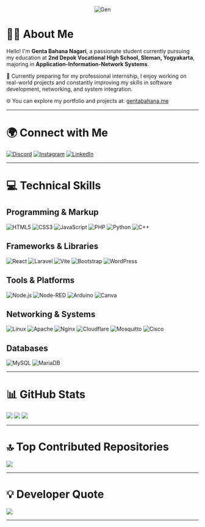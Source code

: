 <div align="center">
  
  ![Gen](https://github.com/user-attachments/assets/eac27d62-64f5-4f7f-b8d6-d503bc36d311)

</div>


# 👨‍💻 About Me

Hello! I'm **Genta Bahana Nagari**, a passionate student currently pursuing my education at **2nd Depok Vocational High School, Sleman, Yogyakarta**, majoring in **Application-Information-Network Systems**.

🎯 Currently preparing for my professional internship, I enjoy working on real-world projects and constantly improving my skills in software development, networking, and system integration.

🌐 You can explore my portfolio and projects at: [gentabahana.me](https://gentabahana.me)

---

# 🌍 Connect with Me

[![Discord](https://img.shields.io/badge/Discord-%237289DA.svg?logo=discord&logoColor=white)](https://discord.gg/1190112258181837031)
[![Instagram](https://img.shields.io/badge/Instagram-%23E4405F.svg?logo=Instagram&logoColor=white)](https://instagram.com/gentabahananagari)
[![LinkedIn](https://img.shields.io/badge/LinkedIn-%230077B5.svg?logo=linkedin&logoColor=white)](https://linkedin.com/in/genta-bahana-nagari)

---

# 💻 Technical Skills

## Programming & Markup
![HTML5](https://img.shields.io/badge/HTML5-%23E34F26.svg?style=for-the-badge&logo=html5&logoColor=white)
![CSS3](https://img.shields.io/badge/CSS3-%231572B6.svg?style=for-the-badge&logo=css3&logoColor=white)
![JavaScript](https://img.shields.io/badge/JavaScript-%23323330.svg?style=for-the-badge&logo=javascript&logoColor=%23F7DF1E)
![PHP](https://img.shields.io/badge/PHP-%23777BB4.svg?style=for-the-badge&logo=php&logoColor=white)
![Python](https://img.shields.io/badge/Python-3670A0?style=for-the-badge&logo=python&logoColor=ffdd54)
![C++](https://img.shields.io/badge/C++-%2300599C.svg?style=for-the-badge&logo=c%2B%2B&logoColor=white)

## Frameworks & Libraries
![React](https://img.shields.io/badge/React-%2320232a.svg?style=for-the-badge&logo=react&logoColor=%2361DAFB)
![Laravel](https://img.shields.io/badge/Laravel-%23FF2D20.svg?style=for-the-badge&logo=laravel&logoColor=white)
![Vite](https://img.shields.io/badge/Vite-%23646CFF.svg?style=for-the-badge&logo=vite&logoColor=white)
![Bootstrap](https://img.shields.io/badge/Bootstrap-%238511FA.svg?style=for-the-badge&logo=bootstrap&logoColor=white)
![WordPress](https://img.shields.io/badge/WordPress-%23117AC9.svg?style=for-the-badge&logo=WordPress&logoColor=white)

## Tools & Platforms
![Node.js](https://img.shields.io/badge/Node.js-6DA55F?style=for-the-badge&logo=node.js&logoColor=white)
![Node-RED](https://img.shields.io/badge/Node--RED-%238F0000.svg?style=for-the-badge&logo=node-red&logoColor=white)
![Arduino](https://img.shields.io/badge/Arduino-00979D?style=for-the-badge&logo=Arduino&logoColor=white)
![Canva](https://img.shields.io/badge/Canva-%2300C4CC.svg?style=for-the-badge&logo=Canva&logoColor=white)

## Networking & Systems
![Linux](https://img.shields.io/badge/Linux-FCC624?style=for-the-badge&logo=linux&logoColor=black)
![Apache](https://img.shields.io/badge/Apache-%23D42029.svg?style=for-the-badge&logo=apache&logoColor=white)
![Nginx](https://img.shields.io/badge/Nginx-%23009639.svg?style=for-the-badge&logo=nginx&logoColor=white)
![Cloudflare](https://img.shields.io/badge/Cloudflare-F38020?style=for-the-badge&logo=Cloudflare&logoColor=white)
![Mosquitto](https://img.shields.io/badge/Mosquitto-%233C5280.svg?style=for-the-badge&logo=eclipsemosquitto&logoColor=white)
![Cisco](https://img.shields.io/badge/Cisco-%23049fd9.svg?style=for-the-badge&logo=cisco&logoColor=black)

## Databases
![MySQL](https://img.shields.io/badge/MySQL-4479A1.svg?style=for-the-badge&logo=mysql&logoColor=white)
![MariaDB](https://img.shields.io/badge/MariaDB-003545?style=for-the-badge&logo=mariadb&logoColor=white)

---

# 📊 GitHub Stats

![](https://github-readme-stats.vercel.app/api?username=genta-bahana-nagari&theme=vision-friendly-dark&hide_border=false&include_all_commits=true&count_private=true)
![](https://github-readme-streak-stats.herokuapp.com/?user=genta-bahana-nagari&theme=vision-friendly-dark&hide_border=false)
![](https://github-readme-stats.vercel.app/api/top-langs/?username=genta-bahana-nagari&theme=vision-friendly-dark&hide_border=false&layout=compact)

---

# 🔝 Top Contributed Repositories

![](https://github-contributor-stats.vercel.app/api?username=genta-bahana-nagari&limit=5&theme=dark&combine_all_yearly_contributions=true)

---

# 💡 Developer Quote

![](https://quotes-github-readme.vercel.app/api?type=horizontal&theme=radical)

---

